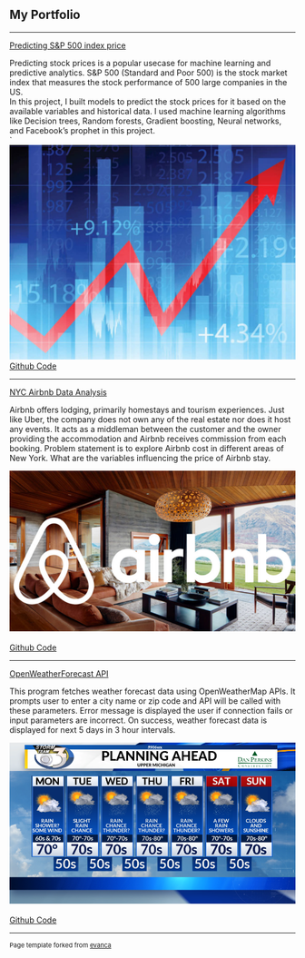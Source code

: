 ## My Portfolio

---

[Predicting S&P 500 index price](/predict-sp500-index)

Predicting stock prices is a popular usecase for machine learning and predictive analytics.
S&P 500 (Standard and Poor 500) is the stock market index that measures the stock performance of 500 large companies in the US. <br>
In this project, I built models to predict the stock prices for it based on the available variables and historical data.
I used machine learning algorithms like Decision trees, Random forests, Gradient boosting, Neural networks, and Facebook’s prophet in this project. <br>
`
<img src="images/stock_market.jpg?raw=true"/>
 <br>
[Github Code](/predict-sp500-index)

---
[NYC Airbnb Data Analysis](/airbnb-data-analysis)

Airbnb offers lodging, primarily homestays and tourism experiences. Just like Uber, the company does not own any of the real estate nor does it host any events. 
It acts as a middleman between the customer and the owner providing the accommodation and Airbnb receives commission from each booking.
Problem statement is to explore Airbnb cost in different areas of New York. What are the variables influencing the price of Airbnb stay. <br>

<img src="images/airbnb.jpg?raw=true"/> <br>
 <br>
[Github Code](/airbnb-data-analysis/code)

---
[OpenWeatherForecast API](/weatherforecastAPI/)

This program fetches weather forecast data using OpenWeatherMap APIs.
It prompts user to enter a city name or zip code and API will be called with these parameters.
Error message is displayed the user if connection fails or input parameters are incorrect.
On success, weather forecast data is displayed for next 5 days in 3 hour intervals. <br>

<img src="images/weather.png?raw=true"/> <br>
 <br>
[Github Code](/weatherforecastAPI/)


---
<p style="font-size:11px">Page template forked from <a href="https://github.com/evanca/quick-portfolio">evanca</a></p>
<!-- Remove above link if you don't want to attibute -->
